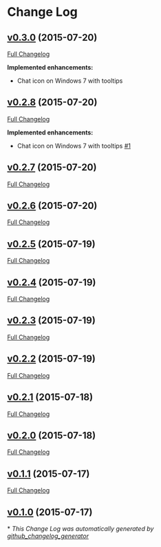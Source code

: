 # Change Log

## [v0.3.0](https://github.com/benjamindean/atom-notifier/tree/v0.2.0) (2015-07-20)

[Full Changelog](https://github.com/benjamindean/atom-notifier/compare/v0.2.10...HEAD)

**Implemented enhancements:**

- Chat icon on Windows 7 with tooltips

## [v0.2.8](https://github.com/benjamindean/atom-notifier/tree/v0.2.8) (2015-07-20)

[Full Changelog](https://github.com/benjamindean/atom-notifier/compare/v0.2.8...HEAD)

**Implemented enhancements:**

- Chat icon on Windows 7 with tooltips [\#1](https://github.com/benjamindean/atom-notifier/issues/1)

## [v0.2.7](https://github.com/benjamindean/atom-notifier/tree/v0.2.7) (2015-07-20)
[Full Changelog](https://github.com/benjamindean/atom-notifier/compare/v0.2.6...v0.2.7)

## [v0.2.6](https://github.com/benjamindean/atom-notifier/tree/v0.2.6) (2015-07-20)
[Full Changelog](https://github.com/benjamindean/atom-notifier/compare/v0.2.5...v0.2.6)

## [v0.2.5](https://github.com/benjamindean/atom-notifier/tree/v0.2.5) (2015-07-19)
[Full Changelog](https://github.com/benjamindean/atom-notifier/compare/v0.2.4...v0.2.5)

## [v0.2.4](https://github.com/benjamindean/atom-notifier/tree/v0.2.4) (2015-07-19)
[Full Changelog](https://github.com/benjamindean/atom-notifier/compare/v0.2.3...v0.2.4)

## [v0.2.3](https://github.com/benjamindean/atom-notifier/tree/v0.2.3) (2015-07-19)
[Full Changelog](https://github.com/benjamindean/atom-notifier/compare/v0.2.2...v0.2.3)

## [v0.2.2](https://github.com/benjamindean/atom-notifier/tree/v0.2.2) (2015-07-19)
[Full Changelog](https://github.com/benjamindean/atom-notifier/compare/v0.2.1...v0.2.2)

## [v0.2.1](https://github.com/benjamindean/atom-notifier/tree/v0.2.1) (2015-07-18)
[Full Changelog](https://github.com/benjamindean/atom-notifier/compare/v0.2.0...v0.2.1)

## [v0.2.0](https://github.com/benjamindean/atom-notifier/tree/v0.2.0) (2015-07-18)
[Full Changelog](https://github.com/benjamindean/atom-notifier/compare/v0.1.1...v0.2.0)

## [v0.1.1](https://github.com/benjamindean/atom-notifier/tree/v0.1.1) (2015-07-17)
[Full Changelog](https://github.com/benjamindean/atom-notifier/compare/v0.1.0...v0.1.1)

## [v0.1.0](https://github.com/benjamindean/atom-notifier/tree/v0.1.0) (2015-07-17)


\* *This Change Log was automatically generated by [github_changelog_generator](https://github.com/skywinder/Github-Changelog-Generator)*
